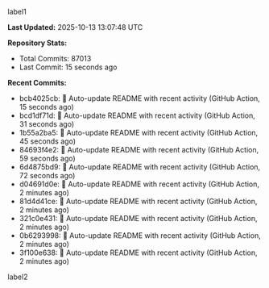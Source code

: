 
label1 
<!-- ACTIVITY_START -->
**Last Updated:** 2025-10-13 13:07:48 UTC

**Repository Stats:**
- Total Commits: 87013
- Last Commit: 15 seconds ago

**Recent Commits:**
- bcb4025cb: 🤖 Auto-update README with recent activity (GitHub Action, 15 seconds ago)
- bcd1df71d: 🤖 Auto-update README with recent activity (GitHub Action, 31 seconds ago)
- 1b55a2ba5: 🤖 Auto-update README with recent activity (GitHub Action, 45 seconds ago)
- 84693f4e2: 🤖 Auto-update README with recent activity (GitHub Action, 59 seconds ago)
- 6d4875bd9: 🤖 Auto-update README with recent activity (GitHub Action, 72 seconds ago)
- d04691d0e: 🤖 Auto-update README with recent activity (GitHub Action, 2 minutes ago)
- 81d4d41ce: 🤖 Auto-update README with recent activity (GitHub Action, 2 minutes ago)
- 321c0e431: 🤖 Auto-update README with recent activity (GitHub Action, 2 minutes ago)
- 0b6293998: 🤖 Auto-update README with recent activity (GitHub Action, 2 minutes ago)
- 3f100e638: 🤖 Auto-update README with recent activity (GitHub Action, 2 minutes ago)
<!-- ACTIVITY_END -->

label2
